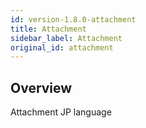 ```yaml
---
id: version-1.8.0-attachment
title: Attachment
sidebar_label: Attachment
original_id: attachment
---
```


## Overview

Attachment JP language